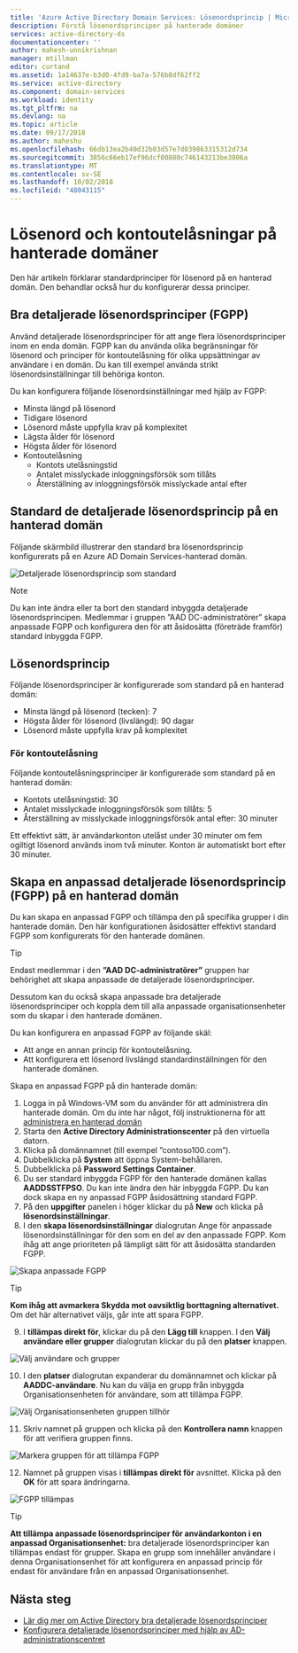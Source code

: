 ```yaml
---
title: 'Azure Active Directory Domain Services: Lösenordsprincip | Microsoft Docs'
description: Förstå lösenordsprinciper på hanterade domäner
services: active-directory-ds
documentationcenter: ''
author: mahesh-unnikrishnan
manager: mtillman
editor: curtand
ms.assetid: 1a14637e-b3d0-4fd9-ba7a-576b8df62ff2
ms.service: active-directory
ms.component: domain-services
ms.workload: identity
ms.tgt_pltfrm: na
ms.devlang: na
ms.topic: article
ms.date: 09/17/2018
ms.author: maheshu
ms.openlocfilehash: 66db13ea2b40d32b03d57e7d039863315312d734
ms.sourcegitcommit: 3856c66eb17ef96dcf00880c746143213be3806a
ms.translationtype: MT
ms.contentlocale: sv-SE
ms.lasthandoff: 10/02/2018
ms.locfileid: "48043115"
---
```

# <a name="password-and-account-lockout-policies-on-managed-domains"></a>Lösenord och kontoutelåsningar på hanterade domäner
Den här artikeln förklarar standardprinciper för lösenord på en hanterad domän. Den behandlar också hur du konfigurerar dessa principer.

## <a name="fine-grained-password-policies-fgpp"></a>Bra detaljerade lösenordsprinciper (FGPP)
Använd detaljerade lösenordsprinciper för att ange flera lösenordsprinciper inom en enda domän. FGPP kan du använda olika begränsningar för lösenord och principer för kontoutelåsning för olika uppsättningar av användare i en domän. Du kan till exempel använda strikt lösenordsinställningar till behöriga konton.

Du kan konfigurera följande lösenordsinställningar med hjälp av FGPP:
* Minsta längd på lösenord
* Tidigare lösenord
* Lösenord måste uppfylla krav på komplexitet
* Lägsta ålder för lösenord
* Högsta ålder för lösenord
* Kontoutelåsning
    * Kontots utelåsningstid
    * Antalet misslyckade inloggningsförsök som tillåts
    * Återställning av inloggningsförsök misslyckade antal efter


## <a name="default-fine-grained-password-policy-settings-on-a-managed-domain"></a>Standard de detaljerade lösenordsprincip på en hanterad domän
Följande skärmbild illustrerar den standard bra lösenordsprincip konfigurerats på en Azure AD Domain Services-hanterad domän.

![Detaljerade lösenordsprincip som standard](./media/how-to/default-fgpp.png)

> [!NOTE]
> Du kan inte ändra eller ta bort den standard inbyggda detaljerade lösenordsprincipen. Medlemmar i gruppen ”AAD DC-administratörer” skapa anpassade FGPP och konfigurera den för att åsidosätta (företräde framför) standard inbyggda FGPP.
>
>

## <a name="password-policy-settings"></a>Lösenordsprincip
Följande lösenordsprinciper är konfigurerade som standard på en hanterad domän:
* Minsta längd på lösenord (tecken): 7
* Högsta ålder för lösenord (livslängd): 90 dagar
* Lösenord måste uppfylla krav på komplexitet

### <a name="account-lockout-settings"></a>För kontoutelåsning
Följande kontoutelåsningsprinciper är konfigurerade som standard på en hanterad domän:
* Kontots utelåsningstid: 30
* Antalet misslyckade inloggningsförsök som tillåts: 5
* Återställning av misslyckade inloggningsförsök antal efter: 30 minuter

Ett effektivt sätt, är användarkonton utelåst under 30 minuter om fem ogiltigt lösenord används inom två minuter. Konton är automatiskt bort efter 30 minuter.


## <a name="create-a-custom-fine-grained-password-policy-fgpp-on-a-managed-domain"></a>Skapa en anpassad detaljerade lösenordsprincip (FGPP) på en hanterad domän
Du kan skapa en anpassad FGPP och tillämpa den på specifika grupper i din hanterade domän. Den här konfigurationen åsidosätter effektivt standard FGPP som konfigurerats för den hanterade domänen.

> [!TIP]
> Endast medlemmar i den **”AAD DC-administratörer”** gruppen har behörighet att skapa anpassade de detaljerade lösenordsprinciper.
>
>

Dessutom kan du också skapa anpassade bra detaljerade lösenordsprinciper och koppla dem till alla anpassade organisationsenheter som du skapar i den hanterade domänen.

Du kan konfigurera en anpassad FGPP av följande skäl:
* Att ange en annan princip för kontoutelåsning.
* Att konfigurera ett lösenord livslängd standardinställningen för den hanterade domänen.

Skapa en anpassad FGPP på din hanterade domän:
1. Logga in på Windows-VM som du använder för att administrera din hanterade domän. Om du inte har något, följ instruktionerna för att [administrera en hanterad domän](active-directory-ds-admin-guide-administer-domain.md)
2. Starta den **Active Directory Administrationscenter** på den virtuella datorn.
3. Klicka på domännamnet (till exempel ”contoso100.com”).
4. Dubbelklicka på **System** att öppna System-behållaren.
5. Dubbelklicka på **Password Settings Container**.
6. Du ser standard inbyggda FGPP för den hanterade domänen kallas **AADDSSTFPSO**. Du kan inte ändra den här inbyggda FGPP. Du kan dock skapa en ny anpassad FGPP åsidosättning standard FGPP.
7. På den **uppgifter** panelen i höger klickar du på **New** och klicka på **lösenordsinställningar**.
8. I den **skapa lösenordsinställningar** dialogrutan Ange för anpassade lösenordsinställningar för den som en del av den anpassade FGPP. Kom ihåg att ange prioriteten på lämpligt sätt för att åsidosätta standarden FGPP.

  ![Skapa anpassade FGPP](./media/how-to/custom-fgpp.png)

  > [!TIP]
  > **Kom ihåg att avmarkera Skydda mot oavsiktlig borttagning alternativet.** Om det här alternativet väljs, går inte att spara FGPP.
  >
  >

9. I **tillämpas direkt för**, klickar du på den **Lägg till** knappen. I den **Välj användare eller grupper** dialogrutan klickar du på den **platser** knappen.

  ![Välj användare och grupper](./media/how-to/fgpp-applies-to.png)

10. I den **platser** dialogrutan expanderar du domännamnet och klickar på **AADDC-användare**. Nu kan du välja en grupp från inbyggda Organisationsenheten för användare, som att tillämpa FGPP.

  ![Välj Organisationsenheten gruppen tillhör](./media/how-to/fgpp-container.png)

11. Skriv namnet på gruppen och klicka på den **Kontrollera namn** knappen för att verifiera gruppen finns.

  ![Markera gruppen för att tillämpa FGPP](./media/how-to/fgpp-apply-group.png)

12. Namnet på gruppen visas i **tillämpas direkt för** avsnittet. Klicka på den **OK** för att spara ändringarna.

  ![FGPP tillämpas](./media/how-to/fgpp-applied.png)

> [!TIP]
> **Att tillämpa anpassade lösenordsprinciper för användarkonton i en anpassad Organisationsenhet:** bra detaljerade lösenordsprinciper kan tillämpas endast för grupper. Skapa en grupp som innehåller användare i denna Organisationsenhet för att konfigurera en anpassad princip för endast för användare från en anpassad Organisationsenhet.
>
>

## <a name="next-steps"></a>Nästa steg
* [Lär dig mer om Active Directory bra detaljerade lösenordsprinciper](https://docs.microsoft.com/previous-versions/windows/it-pro/windows-server-2008-R2-and-2008/cc770394)
* [Konfigurera detaljerade lösenordsprinciper med hjälp av AD-administrationscentret](https://docs.microsoft.com/windows-server/identity/ad-ds/get-started/adac/introduction-to-active-directory-administrative-center-enhancements--level-100-#fine_grained_pswd_policy_mgmt)
